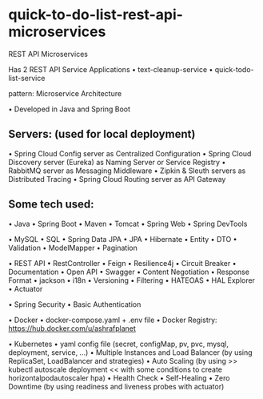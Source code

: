 # quick-to-do-list-rest-api-microservices

REST API Microservices

Has 2 REST API Service Applications
• text-cleanup-service
• quick-todo-list-service

pattern: Microservice Architecture

• Developed in Java and Spring Boot

Servers: (used for local deployment)
---------
• Spring Cloud Config server as Centralized Configuration
• Spring Cloud Discovery server (Eureka) as Naming Server or Service Registry
• RabbitMQ server as Messaging Middleware
• Zipkin & Sleuth servers as Distributed Tracing
• Spring Cloud Routing server as API Gateway

Some tech used:
---------------
• Java • Spring Boot • Maven • Tomcat • Spring Web • Spring DevTools

• MySQL • SQL • Spring Data JPA • JPA • Hibernate • Entity • DTO • Validation • ModelMapper • Pagination

• REST API • RestController • Feign • Resilience4j • Circuit Breaker
• Documentation • Open API • Swagger
• Content Negotiation • Response Format • jackson • i18n
• Versioning
• Filtering
• HATEOAS • HAL Explorer • Actuator

• Spring Security • Basic Authentication

• Docker • docker-compose.yaml + .env file • Docker Registry: https://hub.docker.com/u/ashrafplanet

• Kubernetes • yaml config file (secret, configMap, pv, pvc, mysql, deployment, service, ...)
• Multiple Instances and Load Balancer (by using ReplicaSet, LoadBalancer and strategies)
• Auto Scaling (by using >> kubectl autoscale deployment << with some conditions to create horizontalpodautoscaler hpa)
• Health Check • Self-Healing • Zero Downtime (by using readiness and liveness probes with actuator)




